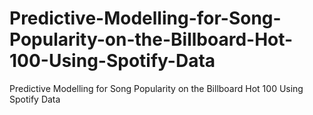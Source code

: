 # Predictive-Modelling-for-Song-Popularity-on-the-Billboard-Hot-100-Using-Spotify-Data
Predictive Modelling for Song Popularity on the Billboard Hot 100 Using Spotify Data
